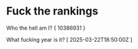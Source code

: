 # Fuck the rankings

Who the hell am I?
{ 10386931 }

What fucking year is it?
[ 2025-03-22T18:50:00Z ]

